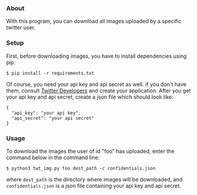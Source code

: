 ### About
With this program, you can download all images uploaded by a specific twitter user.

### Setup
First, before downloading images, you have to install dependencies using pip:
```
$ pip install -r requirements.txt
```
Of course, you need your api key and api secret as well. if you don't have them, consult [Twitter Developers](https://dev.twitter.com/) and create your application. After you get your api key and api secret, create a json file which should look like:
```
{
  "api_key": "your api key",
  "api_secret": "your api secret"
}
```

### Usage
To download the images the user of id "foo" has uploaded, enter the command below in the command line:
```
$ python3 twt_img.py foo dest_path -c confidentials.json
```
where ```dest_path``` is the directory where images will be downloaded, and ```confidentials.json``` is a json file containing your api key and api secret.
